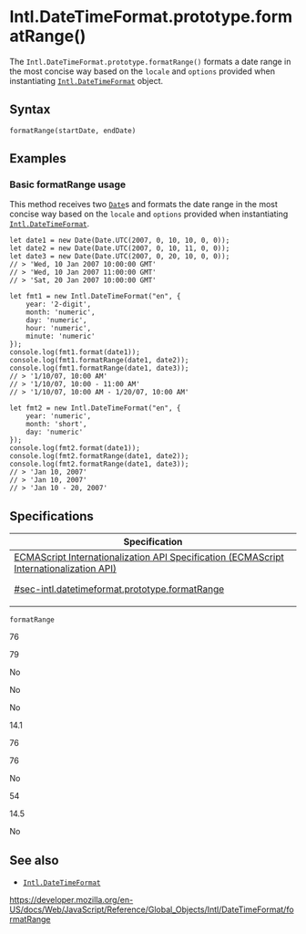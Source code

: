 # Intl.DateTimeFormat.prototype.formatRange()

The `Intl.DateTimeFormat.prototype.formatRange()` formats a date range in the most concise way based on the `locale` and `options` provided when instantiating [`Intl.DateTimeFormat`](../datetimeformat) object.

## Syntax

    formatRange(startDate, endDate)

## Examples

### Basic formatRange usage

This method receives two [`Date`](../../date)s and formats the date range in the most concise way based on the `locale` and `options` provided when instantiating [`Intl.DateTimeFormat`](../datetimeformat).

    let date1 = new Date(Date.UTC(2007, 0, 10, 10, 0, 0));
    let date2 = new Date(Date.UTC(2007, 0, 10, 11, 0, 0));
    let date3 = new Date(Date.UTC(2007, 0, 20, 10, 0, 0));
    // > 'Wed, 10 Jan 2007 10:00:00 GMT'
    // > 'Wed, 10 Jan 2007 11:00:00 GMT'
    // > 'Sat, 20 Jan 2007 10:00:00 GMT'

    let fmt1 = new Intl.DateTimeFormat("en", {
        year: '2-digit',
        month: 'numeric',
        day: 'numeric',
        hour: 'numeric',
        minute: 'numeric'
    });
    console.log(fmt1.format(date1));
    console.log(fmt1.formatRange(date1, date2));
    console.log(fmt1.formatRange(date1, date3));
    // > '1/10/07, 10:00 AM'
    // > '1/10/07, 10:00 - 11:00 AM'
    // > '1/10/07, 10:00 AM - 1/20/07, 10:00 AM'

    let fmt2 = new Intl.DateTimeFormat("en", {
        year: 'numeric',
        month: 'short',
        day: 'numeric'
    });
    console.log(fmt2.format(date1));
    console.log(fmt2.formatRange(date1, date2));
    console.log(fmt2.formatRange(date1, date3));
    // > 'Jan 10, 2007'
    // > 'Jan 10, 2007'
    // > 'Jan 10 - 20, 2007'

## Specifications

<table><thead><tr class="header"><th>Specification</th></tr></thead><tbody><tr class="odd"><td><a href="https://tc39.es/ecma402/#sec-intl.datetimeformat.prototype.formatRange">ECMAScript Internationalization API Specification (ECMAScript Internationalization API) 
<br/>

<span class="small">#sec-intl.datetimeformat.prototype.formatRange</span></a></td></tr></tbody></table>

`formatRange`

76

79

No

No

No

14.1

76

76

No

54

14.5

No

## See also

-   [`Intl.DateTimeFormat`](../datetimeformat)

<a href="https://developer.mozilla.org/en-US/docs/Web/JavaScript/Reference/Global_Objects/Intl/DateTimeFormat/formatRange" class="_attribution-link">https://developer.mozilla.org/en-US/docs/Web/JavaScript/Reference/Global_Objects/Intl/DateTimeFormat/formatRange</a>
